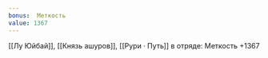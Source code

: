 ```yaml
---
bonus:  Меткость 
value: 1367
---
```

[[Лу Юйбай]], [[Князь ашуров]], [[Рури · Путь]] в отряде: Меткость +1367
